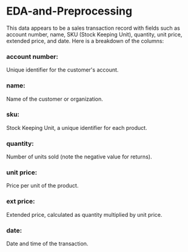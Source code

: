 # EDA-and-Preprocessing
This data appears to be a sales transaction record with fields such as account number, name, SKU (Stock Keeping Unit), quantity, unit price, extended price, and date. Here is a breakdown of the columns:

### account number: 
Unique identifier for the customer's account.
### name: 
Name of the customer or organization.
### sku: 
Stock Keeping Unit, a unique identifier for each product.
### quantity: 
Number of units sold (note the negative value for returns).
### unit price:
Price per unit of the product.
### ext price: 
Extended price, calculated as quantity multiplied by unit price.
### date:
Date and time of the transaction.

